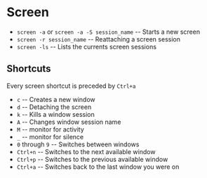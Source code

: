 # Screen

  * `screen -a` or `screen -a -S session_name` -- Starts a new screen
  * `screen -r session_name` -- Reattaching a screen session
  * `screen -ls` -- Lists the currents screen sessions

## Shortcuts

Every screen shortcut is preceded by `Ctrl+a`

  * `c` -- Creates a new window
  * `d` -- Detaching the screen
  * `k` -- Kills a window session
  * `A` -- Changes window session name
  * `M` -- monitor for activity
  * `_` -- monitor for silence
  * `0` through `9` -- Switches between windows
  * `Ctrl+n` -- Switches to the next available window
  * `Ctrl+p` -- Switches to the previous available window
  * `Ctrl+a` -- Switches back to the last window you were on

